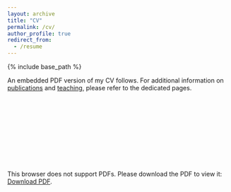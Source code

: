 ```yaml
---
layout: archive
title: "CV"
permalink: /cv/
author_profile: true
redirect_from:
  - /resume
---
```


{% include base_path %}

An embedded PDF version of my CV follows. For additional information on [publications](https://fjsantam.github.io/publications/) and [teaching](https://fjsantam.github.io/teaching/), please refer to the dedicated pages.

<object data="https://github.com/fjsantam/fjsantam.github.io/blob/master/files/CV_Francisco_Santamarina.pdf" type="application/pdf" width="700px" height="700px">
    <embed src="https://github.com/fjsantam/fjsantam.github.io/blob/master/files/CV_Francisco_Santamarina.pdf">
        <p>This browser does not support PDFs. Please download the PDF to view it: <a href="http://yoursite.com/the.pdf">Download PDF</a>.</p>
    </embed>
</object>

